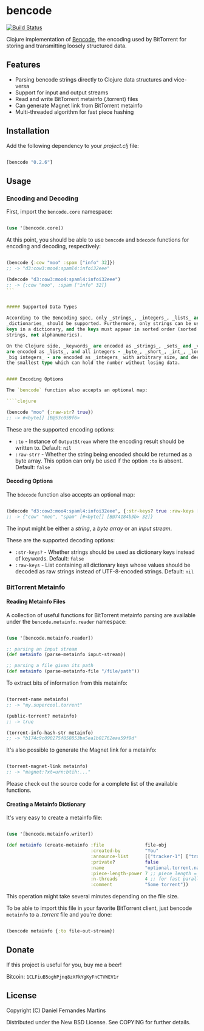 # bencode

[![Build Status](https://travis-ci.org/danielfm/bencode.svg?branch=master)](https://travis-ci.org/danielfm/bencode)

Clojure implementation of [Bencode](http://bittorrent.org/beps/bep_0003.html#bencoding),
the encoding used by BitTorrent for storing and transmitting loosely structured data.

## Features

* Parsing bencode strings directly to Clojure data structures and vice-versa
* Support for input and output streams
* Read and write BitTorrent metainfo (.torrent) files
* Can generate Magnet link from BitTorrent metainfo
* Multi-threaded algorithm for fast piece hashing


## Installation

Add the following dependency to your _project.clj_ file:

````clojure

[bencode "0.2.6"]
````


## Usage

### Encoding and Decoding

First, import the `bencode.core` namespace:

````clojure

(use '[bencode.core])
````

At this point, you should be able to use `bencode` and `bdecode` functions for
encoding and decoding, respectively:

````clojure

(bencode {:cow "moo" :spam ["info" 32]})
;; -> "d3:cow3:moo4:spaml4:infoi32eee"

(bdecode "d3:cow3:moo4:spaml4:infoi32eee")
;; -> {:cow "moo", :spam ["info" 32]}
```


##### Supported Data Types

According to the Bencoding spec, only _strings_, _integers_, _lists_ and
_dictionaries_ should be supported. Furthermore, only strings can be used as
keys in a dictionary, and the keys must appear in sorted order (sorted as raw
strings, not alphanumerics).

On the Clojure side, _keywords_ are encoded as _strings_, _sets_ and _vectors_
are encoded as _lists_, and all integers - _byte_, _short_, _int_, _long_,
_big integers_ - are encoded as _integers_ with arbitrary size, and decoded to
the smallest type which can hold the number without losing data.


#### Encoding Options

The `bencode` function also accepts an optional map:

````clojure

(bencode "moo" {:raw-str? true})
;; -> #<byte[] [B@53c059f6>
````

These are the supported encoding options:

* `:to` - Instance of `OutputStream` where the encoding result should be
  written to. Default: `nil`
* `:raw-str?` - Whether the string being encoded should be returned as a
  byte array. This option can only be used if the option `:to` is absent.
  Default: `false`


#### Decoding Options

The `bdecode` function also accepts an optional map:

````clojure

(bdecode "d3:cow3:moo4:spaml4:infoi32eee", {:str-keys? true :raw-keys ["spam"]})
;; -> {"cow" "moo", "spam" [#<byte[] [B@74184b3b> 32]}
````

The input might be either a _string_, a _byte array_ or an _input stream_.

These are the supported decoding options:

* `:str-keys?` - Whether strings should be used as dictionary keys instead of
  keywords. Default: `false`
* `:raw-keys` - List containing all dictionary keys whose values should be
  decoded as raw strings instead of UTF-8-encoded strings. Default: `nil`


### BitTorrent Metainfo

#### Reading Metainfo Files

A collection of useful functions for BitTorrent metainfo parsing are available
under the `bencode.metainfo.reader` namespace:

````clojure

(use '[bencode.metainfo.reader])

;; parsing an input stream
(def metainfo (parse-metainfo input-stream))

;; parsing a file given its path
(def metainfo (parse-metainfo-file "/file/path"))
````

To extract bits of information from this metainfo:

````clojure

(torrent-name metainfo)
;; -> "my.supercool.torrent"

(public-torrent? metainfo)
;; -> true

(torrent-info-hash-str metainfo)
;; -> "b174c9c090275f858853ba5ea1b01762eaa59f9d"
````

It's also possible to generate the Magnet link for a metainfo:

````clojure

(torrent-magnet-link metainfo)
;; -> "magnet:?xt=urn:btih:..."
````

Please check out the source code for a complete list of the available functions.

#### Creating a Metainfo Dictionary

It's very easy to create a metainfo file:

````clojure

(use '[bencode.metainfo.writer])

(def metainfo (create-metainfo :file               file-obj
                               :created-by         "You"
                               :announce-list      [["tracker-1"] ["tracker-2"]]
                               :private?           false
                               :name               "optional.torrent.name"
                               :piece-length-power 7 ;; piece length = 2^7KiB
                               :n-threads          4 ;; for fast parallel piece hashing
                               :comment            "Some torrent"))
````

This operation might take several minutes depending on the file size.

To be able to import this file in your favorite BitTorrent client, just bencode
`metainfo` to a _.torrent_ file and you're done:


````clojure

(bencode metainfo {:to file-out-stream})
````

## Donate

If this project is useful for you, buy me a beer!

Bitcoin: `1CLFiuB5oghPjnq8zXFkYgKyFnCTVWEV1r`

## License

Copyright (C) Daniel Fernandes Martins

Distributed under the New BSD License. See COPYING for further details.
